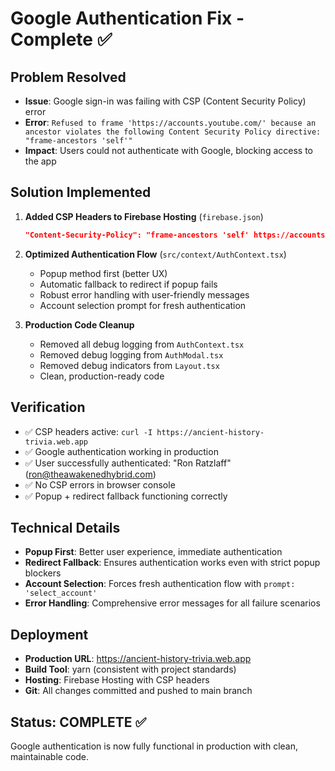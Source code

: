 # Google Authentication Fix - Complete ✅

## Problem Resolved
- **Issue**: Google sign-in was failing with CSP (Content Security Policy) error
- **Error**: `Refused to frame 'https://accounts.youtube.com/' because an ancestor violates the following Content Security Policy directive: "frame-ancestors 'self'"`
- **Impact**: Users could not authenticate with Google, blocking access to the app

## Solution Implemented
1. **Added CSP Headers to Firebase Hosting** (`firebase.json`)
   ```json
   "Content-Security-Policy": "frame-ancestors 'self' https://accounts.google.com https://accounts.youtube.com https://*.google.com https://*.googleapis.com; frame-src 'self' https://accounts.google.com https://accounts.youtube.com https://*.google.com https://*.googleapis.com"
   ```

2. **Optimized Authentication Flow** (`src/context/AuthContext.tsx`)
   - Popup method first (better UX)
   - Automatic fallback to redirect if popup fails
   - Robust error handling with user-friendly messages
   - Account selection prompt for fresh authentication

3. **Production Code Cleanup**
   - Removed all debug logging from `AuthContext.tsx`
   - Removed debug logging from `AuthModal.tsx` 
   - Removed debug indicators from `Layout.tsx`
   - Clean, production-ready code

## Verification
- ✅ CSP headers active: `curl -I https://ancient-history-trivia.web.app`
- ✅ Google authentication working in production
- ✅ User successfully authenticated: "Ron Ratzlaff" (ron@theawakenedhybrid.com)
- ✅ No CSP errors in browser console
- ✅ Popup + redirect fallback functioning correctly

## Technical Details
- **Popup First**: Better user experience, immediate authentication
- **Redirect Fallback**: Ensures authentication works even with strict popup blockers
- **Account Selection**: Forces fresh authentication flow with `prompt: 'select_account'`
- **Error Handling**: Comprehensive error messages for all failure scenarios

## Deployment
- **Production URL**: https://ancient-history-trivia.web.app
- **Build Tool**: yarn (consistent with project standards)
- **Hosting**: Firebase Hosting with CSP headers
- **Git**: All changes committed and pushed to main branch

## Status: COMPLETE ✅
Google authentication is now fully functional in production with clean, maintainable code.
